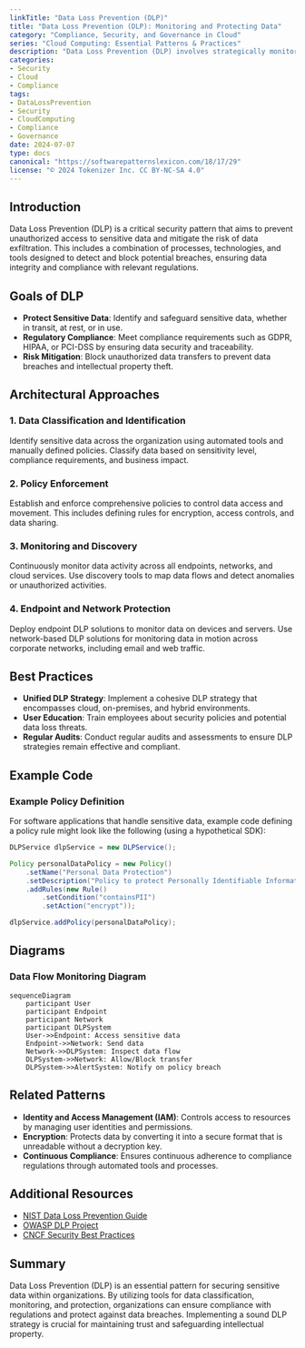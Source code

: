 ```yaml
---
linkTitle: "Data Loss Prevention (DLP)"
title: "Data Loss Prevention (DLP): Monitoring and Protecting Data"
category: "Compliance, Security, and Governance in Cloud"
series: "Cloud Computing: Essential Patterns & Practices"
description: "Data Loss Prevention (DLP) involves strategically monitoring and protecting data from unauthorized access or transfer to prevent data exfiltration or leaks. This pattern focuses on safeguarding sensitive data across various environments, including cloud services, on-premises infrastructure, and hybrid setups."
categories:
- Security
- Cloud
- Compliance
tags:
- DataLossPrevention
- Security
- CloudComputing
- Compliance
- Governance
date: 2024-07-07
type: docs
canonical: "https://softwarepatternslexicon.com/18/17/29"
license: "© 2024 Tokenizer Inc. CC BY-NC-SA 4.0"
---
```


## Introduction

Data Loss Prevention (DLP) is a critical security pattern that aims to prevent unauthorized access to sensitive data and mitigate the risk of data exfiltration. This includes a combination of processes, technologies, and tools designed to detect and block potential breaches, ensuring data integrity and compliance with relevant regulations.

## Goals of DLP

- **Protect Sensitive Data**: Identify and safeguard sensitive data, whether in transit, at rest, or in use.
- **Regulatory Compliance**: Meet compliance requirements such as GDPR, HIPAA, or PCI-DSS by ensuring data security and traceability.
- **Risk Mitigation**: Block unauthorized data transfers to prevent data breaches and intellectual property theft.

## Architectural Approaches

### 1. Data Classification and Identification

Identify sensitive data across the organization using automated tools and manually defined policies. Classify data based on sensitivity level, compliance requirements, and business impact.

### 2. Policy Enforcement

Establish and enforce comprehensive policies to control data access and movement. This includes defining rules for encryption, access controls, and data sharing.

### 3. Monitoring and Discovery

Continuously monitor data activity across all endpoints, networks, and cloud services. Use discovery tools to map data flows and detect anomalies or unauthorized activities.

### 4. Endpoint and Network Protection

Deploy endpoint DLP solutions to monitor data on devices and servers. Use network-based DLP solutions for monitoring data in motion across corporate networks, including email and web traffic.

## Best Practices

- **Unified DLP Strategy**: Implement a cohesive DLP strategy that encompasses cloud, on-premises, and hybrid environments.
- **User Education**: Train employees about security policies and potential data loss threats.
- **Regular Audits**: Conduct regular audits and assessments to ensure DLP strategies remain effective and compliant.

## Example Code

### Example Policy Definition

For software applications that handle sensitive data, example code defining a policy rule might look like the following (using a hypothetical SDK):

```java
DLPService dlpService = new DLPService();

Policy personalDataPolicy = new Policy()
    .setName("Personal Data Protection")
    .setDescription("Policy to protect Personally Identifiable Information (PII)")
    .addRules(new Rule()
        .setCondition("containsPII")
        .setAction("encrypt"));

dlpService.addPolicy(personalDataPolicy);
```

## Diagrams

### Data Flow Monitoring Diagram

```mermaid
sequenceDiagram
    participant User
    participant Endpoint
    participant Network
    participant DLPSystem
    User->>Endpoint: Access sensitive data
    Endpoint->>Network: Send data
    Network->>DLPSystem: Inspect data flow
    DLPSystem->>Network: Allow/Block transfer
    DLPSystem->>AlertSystem: Notify on policy breach
```

## Related Patterns

- **Identity and Access Management (IAM)**: Controls access to resources by managing user identities and permissions.
- **Encryption**: Protects data by converting it into a secure format that is unreadable without a decryption key.
- **Continuous Compliance**: Ensures continuous adherence to compliance regulations through automated tools and processes.

## Additional Resources

- [NIST Data Loss Prevention Guide](https://www.nist.gov/)
- [OWASP DLP Project](https://owasp.org/)
- [CNCF Security Best Practices](https://cncf.io/)

## Summary

Data Loss Prevention (DLP) is an essential pattern for securing sensitive data within organizations. By utilizing tools for data classification, monitoring, and protection, organizations can ensure compliance with regulations and protect against data breaches. Implementing a sound DLP strategy is crucial for maintaining trust and safeguarding intellectual property.
